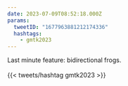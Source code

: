 ```yaml
---
date: 2023-07-09T08:52:18.000Z
params:
  tweetID: "1677963881212174336"
  hashtags:
    - gmtk2023
---
```


Last minute feature: bidirectional frogs.\
\
{{< tweets/hashtag gmtk2023 >}}
